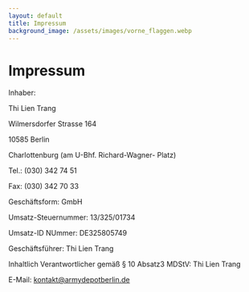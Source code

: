 ```yaml
---
layout: default
title: Impressum
background_image: /assets/images/vorne_flaggen.webp
---
```

# Impressum

Inhaber:

Thi Lien Trang

Wilmersdorfer Strasse 164

10585 Berlin

Charlottenburg (am U-Bhf. Richard-Wagner- Platz) 

Tel.: (030) 342 74 51 

Fax: (030) 342 70 33 

Geschäftsform: GmbH 

Umsatz-Steuernummer: 13/325/01734 

Umsatz-ID NUmmer: DE325805749 

Geschäftsführer: Thi Lien Trang 

Inhaltlich Verantwortlicher gemäß § 10 Absatz3 MDStV: Thi Lien Trang 

E-Mail: kontakt@armydepotberlin.de